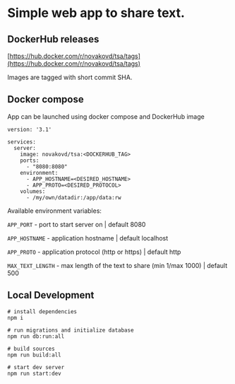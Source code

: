 # Simple web app to share text.

## DockerHub releases
[https://hub.docker.com/r/novakovd/tsa/tags](https://hub.docker.com/r/novakovd/tsa/tags)

Images are tagged with short commit SHA.

## Docker compose
App can be launched using docker compose and DockerHub image

```
version: '3.1'

services:
  server:
    image: novakovd/tsa:<DOCKERHUB_TAG>
    ports:
      - "8080:8080"
    environment:
      - APP_HOSTNAME=<DESIRED_HOSTNAME>
      - APP_PROTO=<DESIRED_PROTOCOL>
    volumes:
      - /my/own/datadir:/app/data:rw
```

Available environment variables:

`APP_PORT` - port to start server on | default 8080

`APP_HOSTNAME` - application hostname | default localhost

`APP_PROTO` - application protocol (http or https) | default http

`MAX_TEXT_LENGTH` - max length of the text to share (min 1/max 1000) | default 500

## Local Development

```
# install dependencies
npm i

# run migrations and initialize database
npm run db:run:all

# build sources
npm run build:all

# start dev server
npm run start:dev
```